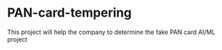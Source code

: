# PAN-card-tempering
This project will help the company to determine the fake PAN card
AI/ML project
